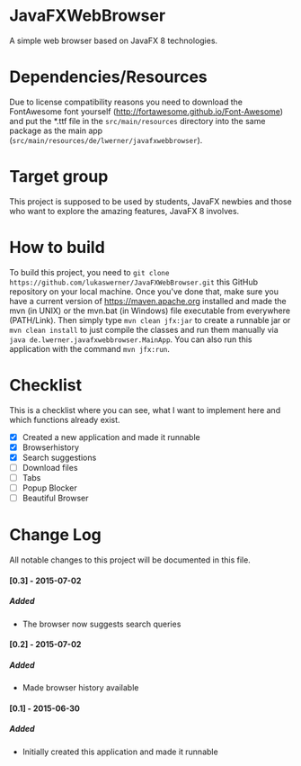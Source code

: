 # JavaFXWebBrowser
A simple web browser based on JavaFX 8 technologies.

# Dependencies/Resources
Due to license compatibility reasons you need to download the FontAwesome font yourself (http://fortawesome.github.io/Font-Awesome) and put the *.ttf file in the `src/main/resources` directory into the same package as the main app (`src/main/resources/de/lwerner/javafxwebbrowser`).

# Target group
This project is supposed to be used by students, JavaFX newbies and those who want to explore the amazing features, JavaFX 8 involves.

# How to build
To build this project, you need to `git clone https://github.com/lukaswerner/JavaFXWebBrowser.git` this GitHub repository on your local machine. Once you've done that, make sure you have a current version of https://maven.apache.org installed and made the mvn (in UNIX) or the mvn.bat (in Windows) file executable from everywhere (PATH/Link). Then simply type `mvn clean jfx:jar` to create a runnable jar or `mvn clean install` to just compile the classes and run them manually via `java de.lwerner.javafxwebbrowser.MainApp`. You can also run this application with the command `mvn jfx:run`.

# Checklist
This is a checklist where you can see, what I want to implement here and which functions already exist.
- [x] Created a new application and made it runnable
- [x] Browserhistory
- [x] Search suggestions
- [ ] Download files
- [ ] Tabs
- [ ] Popup Blocker
- [ ] Beautiful Browser

# Change Log
All notable changes to this project will be documented in this file.

#### [0.3] - 2015-07-02
##### Added
- The browser now suggests search queries

#### [0.2] - 2015-07-02
##### Added
- Made browser history available

#### [0.1] - 2015-06-30
##### Added
- Initially created this application and made it runnable
